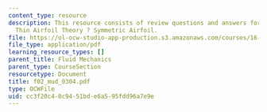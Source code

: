 ```yaml
---
content_type: resource
description: This resource consists of review questions and answers for lecture on
  Thin Airfoil Theory ? Symmetric Airfoil.
file: https://ol-ocw-studio-app-production.s3.amazonaws.com/courses/16-01-unified-engineering-i-ii-iii-iv-fall-2005-spring-2006/cc3f20c40c9451bde6a595fdd96a7e9e_f02_mud_0304.pdf
file_type: application/pdf
learning_resource_types: []
parent_title: Fluid Mechanics
parent_type: CourseSection
resourcetype: Document
title: f02_mud_0304.pdf
type: OCWFile
uid: cc3f20c4-0c94-51bd-e6a5-95fdd96a7e9e
---
```

